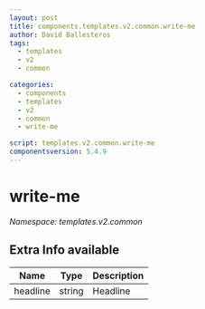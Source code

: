 ```yaml
---
layout: post
title: components.templates.v2.common.write-me
author: David Ballesteros
tags:
  - templates
  - v2
  - common

categories:
  - components
  - templates
  - v2
  - common
  - write-me

script: templates.v2.common.write-me
componentsversion: 5.4.9
---
```

# write-me

*Namespace: templates.v2.common*

## Extra Info available

| Name | Type | Description |
| --- | --- | --- |
| headline | string | Headline |